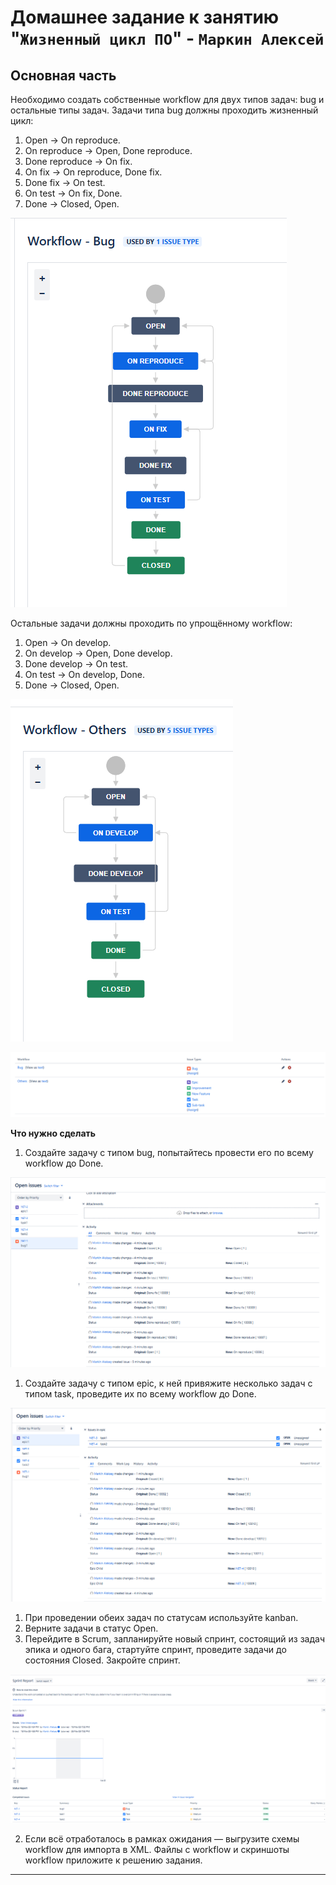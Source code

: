 # Домашнее задание к занятию "`Жизненный цикл ПО`" - `Маркин Алексей`

## Основная часть

Необходимо создать собственные workflow для двух типов задач: bug и остальные типы задач. Задачи типа bug должны проходить жизненный цикл:

1. Open -> On reproduce.
2. On reproduce -> Open, Done reproduce.
3. Done reproduce -> On fix.
4. On fix -> On reproduce, Done fix.
5. Done fix -> On test.
6. On test -> On fix, Done.
7. Done -> Closed, Open.

![1](https://github.com/Markin-AI/ci-01/blob/main/img/1.png)

Остальные задачи должны проходить по упрощённому workflow:

1. Open -> On develop.
2. On develop -> Open, Done develop.
3. Done develop -> On test.
4. On test -> On develop, Done.
5. Done -> Closed, Open.

![2](https://github.com/Markin-AI/ci-01/blob/main/img/2.png)

![3](https://github.com/Markin-AI/ci-01/blob/main/img/3.png)

**Что нужно сделать**

1. Создайте задачу с типом bug, попытайтесь провести его по всему workflow до Done. 

![4](https://github.com/Markin-AI/ci-01/blob/main/img/4.png)

1. Создайте задачу с типом epic, к ней привяжите несколько задач с типом task, проведите их по всему workflow до Done. 

![5](https://github.com/Markin-AI/ci-01/blob/main/img/5.png)

1. При проведении обеих задач по статусам используйте kanban. 
1. Верните задачи в статус Open.
1. Перейдите в Scrum, запланируйте новый спринт, состоящий из задач эпика и одного бага, стартуйте спринт, проведите задачи до состояния Closed. Закройте спринт.

![6](https://github.com/Markin-AI/ci-01/blob/main/img/6.png)

2. Если всё отработалось в рамках ожидания — выгрузите схемы workflow для импорта в XML. Файлы с workflow и скриншоты workflow приложите к решению задания.

---
